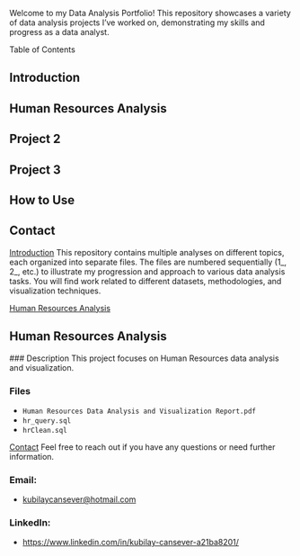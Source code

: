 Welcome to my Data Analysis Portfolio! This repository showcases a variety of data analysis projects I’ve worked on, demonstrating my skills and progress as a data analyst.

Table of Contents
## Introduction

## Human Resources Analysis

## Project 2

## Project 3

## How to Use

## Contact

[Introduction](#introduction)
This repository contains multiple analyses on different topics, each organized into separate files. The files are numbered sequentially (1_, 2_, etc.) to illustrate my progression and approach to various data analysis tasks. You will find work related to different datasets, methodologies, and visualization techniques.

[Human Resources Analysis](#human-resources-analysis)
<h2 id="human-resources-analysis">Human Resources Analysis</h2>
### Description
This project focuses on Human Resources data analysis and visualization.

### Files
- `Human Resources Data Analysis and Visualization Report.pdf`
- `hr_query.sql`
- `hrClean.sql`


[Contact](#contact)
Feel free to reach out if you have any questions or need further information.

### Email: 
- kubilaycansever@hotmail.com

### LinkedIn: 
- https://www.linkedin.com/in/kubilay-cansever-a21ba8201/
